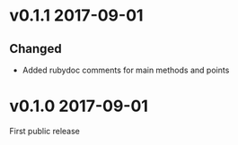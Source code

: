 # v0.1.1 2017-09-01

## Changed

* Added rubydoc comments for main methods and points

# v0.1.0 2017-09-01

First public release
